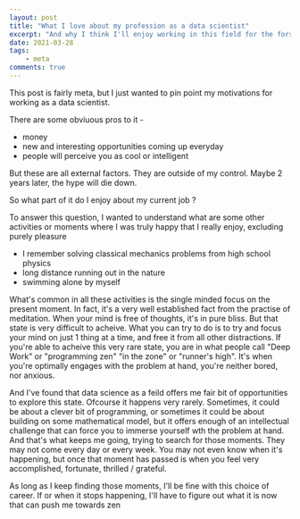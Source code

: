 ```yaml
---
layout: post
title: "What I love about my profession as a data scientist"
excerpt: "And why I think I'll enjoy working in this field for the forseeable future"
date: 2021-03-28
tags:
    - meta
comments: true
---
```


This post is fairly meta, but I just wanted to pin point my motivations for working as a data scientist.

There are some obviuous pros to it - 
- money
- new and interesting opportunities coming up everyday
- people will perceive you as cool or intelligent

But these are all external factors. They are outside of my control. Maybe 2 years later, the hype will die down.

So what part of it do I enjoy about my current job ?

To answer this question, I wanted to understand what are some other activities or moments where I was truly happy that I really enjoy, excluding purely pleasure 
- I remember solving classical mechanics problems from high school physics
- long distance running out in the nature
- swimming alone by myself

What's common in all these activities is the single minded focus on the present moment. In fact, it's a very well established fact from the practise of meditation. When your mind is free of thoughts, it's in pure bliss. But that state is very difficult to acheive. What you can try to do is to try and focus your mind on just 1 thing at a time, and free it from all other distractions. If you're able to acheive this very rare state, you are in what people call "Deep Work" or "programming zen" "in the zone" or "runner's high". It's when you're optimally engages with the problem at hand, you're neither bored, nor anxious. 

And I've found that data science as a feild offers me fair bit of opportunities to explore this state. Ofcourse it happens very rarely. Sometimes, it could be about a clever bit of programming, or sometimes it could be about building on some mathematical model, but it offers enough of an intellectual challenge that can force you to immerse yourself wth the problem at hand. And that's what keeps me going, trying to search for those moments. They may not come every day or every week. You may not even know when it's happening, but once that moment has passed is when you feel very accomplished, fortunate, thrilled / grateful.

As long as I keep finding those moments, I'll be fine with this choice of career. If or when it stops happening, I'll have to figure out what it is now that can push me towards zen 